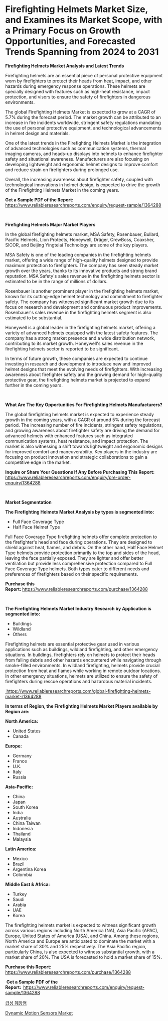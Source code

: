 <p><h1>Firefighting Helmets Market Size, and Examines its Market Scope, with a Primary Focus on Growth Opportunities, and Forecasted Trends Spanning from 2024 to 2031</h1></p><p><strong>Firefighting Helmets Market Analysis and Latest Trends</strong></p>
<p><p>Firefighting helmets are an essential piece of personal protective equipment worn by firefighters to protect their heads from heat, impact, and other hazards during emergency response operations. These helmets are specially designed with features such as high-heat resistance, impact protection, and visors to ensure the safety of firefighters in dangerous environments.</p><p>The global Firefighting Helmets Market is expected to grow at a CAGR of 5.7% during the forecast period. The market growth can be attributed to an increase in fire incidents worldwide, stringent safety regulations mandating the use of personal protective equipment, and technological advancements in helmet design and materials.</p><p>One of the latest trends in the Firefighting Helmets Market is the integration of advanced technologies such as communication systems, thermal imaging cameras, and heads-up displays into helmets to enhance firefighter safety and situational awareness. Manufacturers are also focusing on developing lightweight and ergonomic helmet designs to improve comfort and reduce strain on firefighters during prolonged use.</p><p>Overall, the increasing awareness about firefighter safety, coupled with technological innovations in helmet design, is expected to drive the growth of the Firefighting Helmets Market in the coming years.</p></p>
<p><strong>Get a Sample PDF of the Report:&nbsp;</strong> <a href="https://www.reliableresearchreports.com/enquiry/request-sample/1364288">https://www.reliableresearchreports.com/enquiry/request-sample/1364288</a></p>
<p>&nbsp;</p>
<p><strong>Firefighting Helmets Major Market Players</strong></p>
<p><p>In the global firefighting helmets market, MSA Safety, Rosenbauer, Bullard, Pacific Helmets, Lion Protects, Honeywell, Dräger, CrewBoss, Coaxsher, SICOR, and Beijing Yingtelai Technology are some of the key players.</p><p>MSA Safety is one of the leading companies in the firefighting helmets market, offering a wide range of high-quality helmets designed to provide maximum protection to firefighters. The company has seen steady market growth over the years, thanks to its innovative products and strong brand reputation. MSA Safety's sales revenue in the firefighting helmets sector is estimated to be in the range of millions of dollars.</p><p>Rosenbauer is another prominent player in the firefighting helmets market, known for its cutting-edge helmet technology and commitment to firefighter safety. The company has witnessed significant market growth due to its focus on research and development and continuous product improvements. Rosenbauer's sales revenue in the firefighting helmets segment is also estimated to be substantial.</p><p>Honeywell is a global leader in the firefighting helmets market, offering a variety of advanced helmets equipped with the latest safety features. The company has a strong market presence and a wide distribution network, contributing to its market growth. Honeywell's sales revenue in the firefighting helmets sector is reported to be significant.</p><p>In terms of future growth, these companies are expected to continue investing in research and development to introduce new and improved helmet designs that meet the evolving needs of firefighters. With increasing awareness about firefighter safety and the growing demand for high-quality protective gear, the firefighting helmets market is projected to expand further in the coming years.</p></p>
<p>&nbsp;</p>
<p><strong>What Are The Key Opportunities For Firefighting Helmets Manufacturers?</strong></p>
<p><p>The global firefighting helmets market is expected to experience steady growth in the coming years, with a CAGR of around 5% during the forecast period. The increasing number of fire incidents, stringent safety regulations, and growing awareness about firefighter safety are driving the demand for advanced helmets with enhanced features such as integrated communication systems, heat resistance, and impact protection. The market is also witnessing a shift towards lightweight and ergonomic designs for improved comfort and maneuverability. Key players in the industry are focusing on product innovation and strategic collaborations to gain a competitive edge in the market.</p></p>
<p><strong>Inquire or Share Your Questions If Any Before Purchasing This Report:</strong> <a href="https://www.reliableresearchreports.com/enquiry/pre-order-enquiry/1364288">https://www.reliableresearchreports.com/enquiry/pre-order-enquiry/1364288</a></p>
<p>&nbsp;</p>
<p><strong>Market Segmentation</strong></p>
<p><strong>The Firefighting Helmets Market Analysis by types is segmented into:</strong></p>
<p><ul><li>Full Face Coverage Type</li><li>Half Face Helmet Type</li></ul></p>
<p><p>Full Face Coverage Type firefighting helmets offer complete protection to the firefighter's head and face during operations. They are designed to shield against heat, flames, and debris. On the other hand, Half Face Helmet Type helmets provide protection primarily to the top and sides of the head, leaving the face partially exposed. They are lighter and offer better ventilation but provide less comprehensive protection compared to Full Face Coverage Type helmets. Both types cater to different needs and preferences of firefighters based on their specific requirements.</p></p>
<p><strong>Purchase this Report:&nbsp;</strong><a href="https://www.reliableresearchreports.com/purchase/1364288">https://www.reliableresearchreports.com/purchase/1364288</a></p>
<p>&nbsp;</p>
<p><strong>The Firefighting Helmets Market Industry Research by Application is segmented into:</strong></p>
<p><ul><li>Buildings</li><li>Wildland</li><li>Others</li></ul></p>
<p><p>Firefighting helmets are essential protective gear used in various applications such as buildings, wildland firefighting, and other emergency situations. In buildings, firefighters rely on helmets to protect their heads from falling debris and other hazards encountered while navigating through smoke-filled environments. In wildland firefighting, helmets provide crucial protection from heat and flames while working in remote outdoor locations. In other emergency situations, helmets are utilized to ensure the safety of firefighters during rescue operations and hazardous material incidents.</p></p>
<p><a href="https://www.reliableresearchreports.com/global-firefighting-helmets-market-r1364288">&nbsp;https://www.reliableresearchreports.com/global-firefighting-helmets-market-r1364288</a></p>
<p><strong>In terms of Region, the Firefighting Helmets Market Players available by Region are:</strong></p>
<p>
    <p> <strong> North America: </strong>
        <ul>
            <li>United States</li>
            <li>Canada</li>
        </ul>
        </p> 
    <p> <strong> Europe: </strong>
        <ul>
            <li>Germany</li>
            <li>France</li>
            <li>U.K.</li>
            <li>Italy</li>
            <li>Russia</li>
        </ul>
        </p> 
    <p> <strong> Asia-Pacific: </strong>
        <ul>
            <li>China</li>
            <li>Japan</li>
            <li>South Korea</li>
            <li>India</li>
            <li>Australia</li>
            <li>China Taiwan</li>
            <li>Indonesia</li>
            <li>Thailand</li>
            <li>Malaysia</li>
        </ul>
        </p> 
    <p> <strong> Latin America: </strong>
        <ul>
            <li>Mexico</li>
            <li>Brazil</li>
            <li>Argentina Korea</li>
            <li>Colombia</li>
        </ul>
        </p> 
    <p> <strong> Middle East & Africa: </strong>
        <ul>
            <li>Turkey</li>
            <li>Saudi</li>
            <li>Arabia</li>
            <li>UAE</li>
            <li>Korea</li>
        </ul>
    </p>
    </p>
<p><p>The firefighting helmets market is expected to witness significant growth across various regions including North America (NA), Asia Pacific (APAC), Europe, United States of America (USA), and China. Among these regions, North America and Europe are anticipated to dominate the market with a market share of 30% and 25% respectively. The Asia Pacific region, particularly China, is also expected to witness substantial growth, with a market share of 20%. The USA is forecasted to hold a market share of 15%.</p></p>
<p><strong>Purchase this Report: </strong><a href="https://www.reliableresearchreports.com/purchase/1364288">https://www.reliableresearchreports.com/purchase/1364288</a></p>
<p>&nbsp;<strong>Get a Sample PDF of the Report:&nbsp;&nbsp;</strong><a href="https://www.reliableresearchreports.com/enquiry/request-sample/1364288">https://www.reliableresearchreports.com/enquiry/request-sample/1364288</a></p>
<p><strong></strong></p>
<p><p><a href="https://github.com/gambitz1998/Market-Research-Report-List-2/blob/main/232980538496.md">급성 췌장염</a></p><p><a href="https://medium.com/@lavernacole31/dynamic-motion-sensors-market-industry-trends-and-forecast-for-period-from-2024-to-2031-f7fb4e4c37ce">Dynamic Motion Sensors Market</a></p></p>
